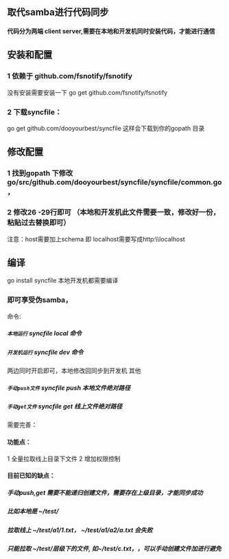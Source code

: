 ## 取代samba进行代码同步
#### 代码分为两端 client server,需要在本地和开发机同时安装代码，才能进行通信
## 安装和配置
### 1 依赖于 github.com/fsnotify/fsnotify
   没有安装需要安装一下 go get  github.com/fsnotify/fsnotify
### 2 下载syncfile：
   go get github.com/dooyourbest/syncfile 
   这样会下载到你的gopath 目录
## 修改配置
### 1 找到gopath 下修改 go/src/github.com/dooyourbest/syncfile/syncfile/common.go ，
### 2 修改26 -29行即可 （本地和开发机此文件需要一致，修改好一份，粘贴过去替换即可）
 注意：host需要加上schema 即 localhost需要写成http:\\\localhost
## 编译
go install syncfile
 本地开发机都需要编译

### 即可享受伪samba，
命令:
##### `本地运行`     syncfile local 命令
##### `开发机运行`  syncfile dev 命令
  两边同时开启即可，本地修改回同步到开发机
 其他
##### `手动push文件`  syncfile push 本地文件绝对路径
##### `手动get文件`  syncfile get 线上文件绝对路径
  需要完善：
  #### 功能点：
  
  1 全量拉取线上目录下文件
  2 增加权限控制
  #### 目前已知的缺点：
  ##### 手动push,get 需要不能递归创建文件，需要存在上级目录，才能同步成功
  ##### 比如本地是 ~/test/
  ##### 拉取线上  ~/test/a1/1.txt， ~/test/a1/a2/a.txt 会失败
  ##### 只能拉取 \~/test/层级下的文件, 如~/test/c.txt，，可以手动创建文件加进行避免

